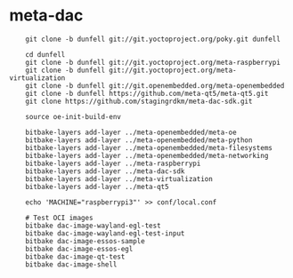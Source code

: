 # meta-dac

		git clone -b dunfell git://git.yoctoproject.org/poky.git dunfell

		cd dunfell
		git clone -b dunfell git://git.yoctoproject.org/meta-raspberrypi
		git clone -b dunfell git://git.yoctoproject.org/meta-virtualization
		git clone -b dunfell git://git.openembedded.org/meta-openembedded
		git clone -b dunfell https://github.com/meta-qt5/meta-qt5.git
		git clone https://github.com/stagingrdkm/meta-dac-sdk.git

		source oe-init-build-env

		bitbake-layers add-layer ../meta-openembedded/meta-oe
		bitbake-layers add-layer ../meta-openembedded/meta-python
		bitbake-layers add-layer ../meta-openembedded/meta-filesystems
		bitbake-layers add-layer ../meta-openembedded/meta-networking
		bitbake-layers add-layer ../meta-raspberrypi
		bitbake-layers add-layer ../meta-dac-sdk
		bitbake-layers add-layer ../meta-virtualization
		bitbake-layers add-layer ../meta-qt5

		echo 'MACHINE="raspberrypi3"' >> conf/local.conf

		# Test OCI images
		bitbake dac-image-wayland-egl-test
		bitbake dac-image-wayland-egl-test-input
		bitbake dac-image-essos-sample
		bitbake dac-image-essos-egl
		bitbake dac-image-qt-test
		bitbake dac-image-shell

